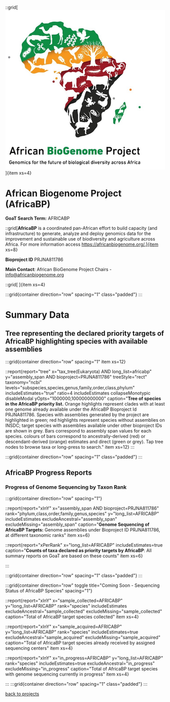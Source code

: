 
::grid[![GoaT](/static/images/africabp2.jpeg)]{item xs=4}


# African Biogenome Project (AfricaBP)
**GoaT Search Term:** AFRICABP


::grid[**AfricaBP** is a coordinated pan-African effort to build capacity (and infrastructure) to generate, analyze and deploy genomics data for the improvement and sustainable use of biodiversity and agriculture across Africa. For more information access https://africanbiogenome.org/.]{item xs=8}

**Bioproject ID** PRJNA811786

**Main Contact**: African BioGenome Project Chairs - info@africanbiogenome.org


::grid[ ]{item xs=4}


:::grid{container direction="row" spacing="1" class="padded"}
:::

# Summary Data

## Tree representing the declared priority targets of AfricaBP highlighting species with available assemblies

:::grid{container direction="row" spacing="1" item xs=12}

::report{report="tree" x="tax_tree(Eukaryota) AND long_list=africabp" y="assembly_span AND bioproject=PRJNA811786" treeStyle="rect" taxonomy="ncbi" levels="subspecies,species,genus,family,order,class,phylum" includeEstimates="true" ratio=4 includeEstimates collapseMonotypic disableModal yOpts="1000000,100000000000" caption="**Tree of species in the AfricaBP priority list.** Orange highlights represent clades with at least one genome already available under the AfricaBP Bioproject Id PRJNA811786. Species with assemblies generated by the project are highlighted in green; red highlights represent species without assemblies on INSDC; target species with assemblies available under other bioproject IDs are shown in grey. Bars correspond to assembly span values for each species. colours of bars correspond to ancestrally-derived (red) or descendant-derived (orange) estimates and direct (green or grey). Tap tree nodes to browse taxa or long-press to search." item xs=12}
:::


:::grid{container direction="row" spacing="1" class="padded"}
:::

## AfricaBP Progress Reports
### Progress of Genome Sequencing by Taxon Rank
:::grid{container direction="row" spacing="1"}

::report{report="xInY" x="assembly_span AND bioproject=PRJNA811786" rank="phylum,class,order,family,genus,species" y="long_list=AFRICABP" includeEstimates excludeAncestral="assembly_span" excludeMissing="assembly_span" caption="**Genome Sequencing of AfricaBP Targets:** Genome assemblies under Bioproject ID PRJNA811786, at different taxonomic ranks" item xs=6}

::report{report="xPerRank" x="long_list=AFRICABP" includeEstimates=true caption="**Counts of taxa declared as priority targets by AfricaBP**: All summary reports on GoaT are based on these counts" item xs=6}

:::

:::grid{container direction="row" spacing="1" class="padded"}
:::


:::grid{container direction="row" toggle title="Coming Soon - Sequencing Status of AfricaBP Species" spacing="1"}

::report{report="xInY" x="sample_collected=AFRICABP" y="long_list=AFRICABP" rank="species" includeEstimates excludeAncestral="sample_collected" excludeMissing="sample_collected" caption="Total of AfricaBP target species collected" item xs=4}

::report{report="xInY" x="sample_acquired=AFRICABP" y="long_list=AFRICABP" rank="species" includeEstimates=true excludeAncestral="sample_acquired" excludeMissing="sample_acquired" caption="Total of AfricaBP target species already received by assigned sequencing centers" item xs=4}

::report{report="xInY" x="in_progress=AFRICABP" y="long_list=AFRICABP" rank="species" includeEstimates=true excludeAncestral="in_progress" excludeMissing="in_progress" caption="Total of AfricaBP target species with genome sequencing currently in progress" item xs=4}

:::
:::grid{container direction="row" spacing="1" class="padded"}
:::



[back to projects](/projects)
